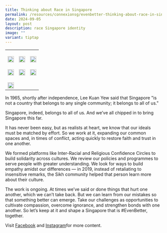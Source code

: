 ```yaml
---
title: Thinking about Race in Singapore
permalink: /resources/connexionsg/evenbetter-thinking-about-race-in-singapore/
date: 2024-09-05
layout: post
description: race Singapore identity
image: ""
variant: tiptap
---
```

<table style="minWidth: 75px">
<colgroup>
<col>
<col>
<col>
</colgroup>
<tbody>
<tr>
<th rowspan="1" colspan="1">
<p></p>
<div class="isomer-image-wrapper">
<img style="width: 100%" height="auto" width="100%" alt="" src="/images/race1.jpeg">
</div>
</th>
<th rowspan="1" colspan="1">
<p></p>
<div class="isomer-image-wrapper">
<img style="width: 100%" height="auto" width="100%" alt="" src="/images/race2.jpeg">
</div>
</th>
<th rowspan="1" colspan="1">
<p></p>
<div class="isomer-image-wrapper">
<img style="width: 100%" height="auto" width="100%" alt="" src="/images/race3.jpeg">
</div>
</th>
</tr>
<tr>
<td rowspan="1" colspan="1">
<p></p>
<div class="isomer-image-wrapper">
<img style="width: 100%" height="auto" width="100%" alt="" src="/images/race4.jpeg">
</div>
</td>
<td rowspan="1" colspan="1">
<p></p>
<div class="isomer-image-wrapper">
<img style="width: 100%" height="auto" width="100%" alt="" src="/images/race5.jpeg">
</div>
</td>
<td rowspan="1" colspan="1">
<p></p>
<div class="isomer-image-wrapper">
<img style="width: 100%" height="auto" width="100%" alt="" src="/images/race6.jpeg">
</div>
</td>
</tr>
<tr>
<td rowspan="1" colspan="1">
<p></p>
<div class="isomer-image-wrapper">
<img style="width: 100%" height="auto" width="100%" alt="" src="/images/race7.jpeg">
</div>
</td>
<td rowspan="1" colspan="1">
<p></p>
</td>
<td rowspan="1" colspan="1">
<p></p>
</td>
</tr>
</tbody>
</table>
<p>In 1965, shortly after independence, Lee Kuan Yew said that Singapore
"is not a country that belongs to any single community; it belongs to all
of us."</p>
<p>Singapore, indeed, belongs to all of us. And we’ve all chipped in to bring
Singapore this far.</p>
<p>It has never been easy, but as realists at heart, we know that our ideals
must be matched by effort. So we work at it, expanding our common spaces
and, in times of conflict, acting quickly to restore faith and trust in
one another.</p>
<p>We formed platforms like Inter-Racial and Religious Confidence Circles
to build solidarity across cultures. We review our policies and programmes
to serve people with greater understanding. We look for ways to build empathy
amidst our differences — in 2019, instead of retaliating to insensitive
remarks, the Sikh community helped that person learn more about their culture.</p>
<p>The work is ongoing. At times we’ve said or done things that hurt one
another, which we can’t take back. But we can learn from our mistakes so
that something better can emerge. Take our challenges as opportunities
to cultivate compassion, overcome ignorance, and strengthen bonds with
one another. So let’s keep at it and shape a Singapore that is #EvenBetter,
together.</p>
<p>Visit <a href="https://www.facebook.com/ConnexionSG" rel="noopener nofollow" target="_blank">Facebook</a> and
<a href="https://www.instagram.com/connexionsg/" rel="noopener nofollow" target="_blank">Instagram</a>for more content.</p>
